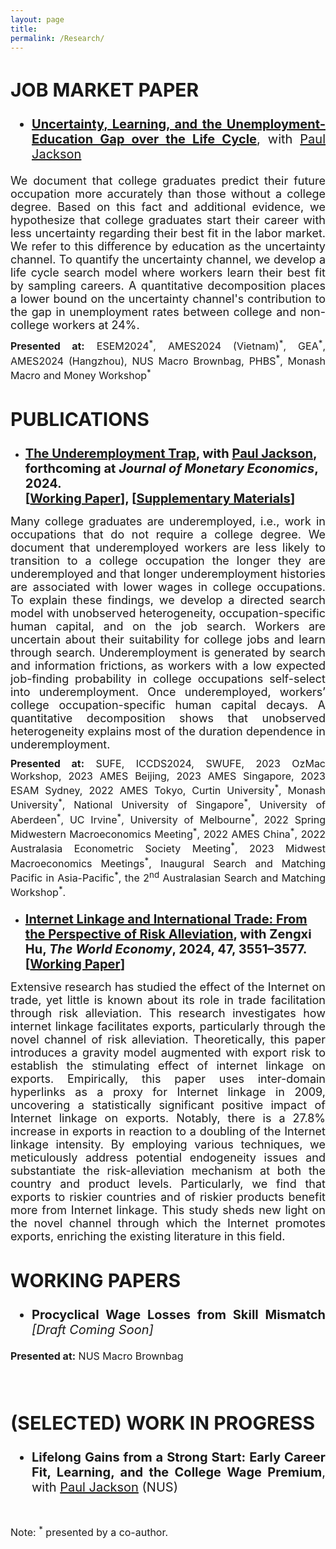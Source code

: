 ```yaml
---
layout: page
title: 
permalink: /Research/
---
```


<style>
   .page-title {
    margin-top: 0px; /* Adjust this value to move the title up */
    padding-top: 0px; /* Adjust this value to move the title up */
  }
  .paper {
    text-align: justify;
    font-size: 20px;
    margin-top: 20px;
    margin-bottom: 10px; /* Adjust this value to control the spacing */
  }
  .abstract-text {
    font-size: 18px; 
    text-align: justify;
    margin-top: 10px;
    margin-bottom: 10px; /* Adjust this value to control the spacing */
  }
  .presented-at-list {
    font-size: 16px;
    text-align: justify;
    margin-top: 5px;
    margin-bottom: 20px; /* Adjust this value to control the spacing */
  }
  .note {
    font-size: 16px;
    text-align: justify;
    margin-top: 10px;
  }
  .journal {
    font-weight: 900;
     font-style: italic;
  }
     h2 {
    font-size: 30px; /* Adjust this value to your preferred size */
  }
</style>

## JOB MARKET PAPER

<div class="paper">
   <ul>
      <li>
        <a href="https://jie-duan.com/files/UnempEduc_Gap.pdf" target="_blank"><strong>Uncertainty, Learning, and the Unemployment-Education Gap over the Life Cycle</strong></a>, with <a href="https://www.paulgjackson.com/" target="_blank">Paul Jackson</a>
      </li>
   </ul>
</div>


<div class="abstract-text">
   We document that college graduates predict their future occupation more accurately than those without a college degree. Based on this fact and additional evidence, we hypothesize that college graduates start their career with less uncertainty regarding their best fit in the labor market. We refer to this difference by education as the uncertainty channel. To quantify the uncertainty channel, we develop a life cycle search model where workers learn their best fit by sampling careers. A quantitative decomposition places a lower bound on the uncertainty channel's contribution to the gap in unemployment rates between college and non-college workers at 24%. 
</div>

<!-- Add "Presentation" information -->
<div class="presented-at-list">
    <strong>Presented at:</strong> ESEM2024<sup>*</sup>, AMES2024 (Vietnam)<sup>*</sup>, GEA<sup>*</sup>, AMES2024 (Hangzhou), NUS Macro Brownbag, PHBS<sup>*</sup>, Monash Macro and Money Workshop<sup>*</sup>
</div>



## PUBLICATIONS

 - <strong class="paper"> **[<a href="https://www.sciencedirect.com/science/article/abs/pii/S0304393224000862" target="_blank" rel="noopener noreferrer">The Underemployment Trap</a>](https://www.sciencedirect.com/science/article/abs/pii/S0304393224000862), with <a href="https://www.paulgjackson.com/" target="_blank" rel="noopener noreferrer">Paul Jackson</a>, forthcoming at <em>Journal of Monetary Economics</em>, 2024.** <br>
[<a href="https://jie-duan.com/files/DurDep_Main.pdf" target="_blank" rel="noopener noreferrer">Working Paper</a>], [<a href="https://jie-duan.com/files/DurDep_Supp.pdf" target="_blank" rel="noopener noreferrer">Supplementary Materials</a>]</strong>


<div class="abstract-text">
 Many college graduates are underemployed, i.e., work in occupations that do not require a college degree. We document that underemployed workers are less likely to transition to a college occupation the longer they are underemployed and that longer underemployment histories are associated with lower wages in college occupations. To explain these findings, we develop a directed search model with unobserved heterogeneity, occupation-specific human capital, and on the job search. Workers are uncertain about their suitability for college jobs and learn through search. Underemployment is generated by search and information frictions, as workers with a low expected job-finding probability in college occupations self-select into underemployment. Once underemployed, workers’ college occupation-specific human capital decays. A quantitative decomposition shows that unobserved heterogeneity explains most of the duration dependence in underemployment. 
</div>  



<!-- Add "Presentation" information -->

<div class="presented-at-list">
  <strong>Presented at:</strong> SUFE, ICCDS2024, SWUFE, 2023 OzMac Workshop, 2023 AMES Beijing, 2023 AMES Singapore, 2023 ESAM Sydney, 2022 AMES Tokyo, Curtin University<sup>*</sup>, Monash University<sup>*</sup>, National University of Singapore<sup>*</sup>, University of Aberdeen<sup>*</sup>, UC Irvine<sup>*</sup>, University of Melbourne<sup>*</sup>, 2022 Spring Midwestern Macroeconomics Meeting<sup>*</sup>, 2022 AMES China<sup>*</sup>, 2022 Australasia Econometric Society Meeting<sup>*</sup>, 2023 Midwest Macroeconomics Meetings<sup>*</sup>, Inaugural Search and Matching Pacific in Asia-Pacific<sup>*</sup>, the 2<sup>nd</sup> Australasian Search and Matching Workshop<sup>*</sup>.
</div>

  
- <strong class="paper">**[<a href="https://onlinelibrary.wiley.com/doi/abs/10.1111/twec.13600" target="_blank" rel="noopener noreferrer">Internet Linkage and International Trade: From the Perspective of Risk Alleviation</a>](https://onlinelibrary.wiley.com/doi/abs/10.1111/twec.13600), with Zengxi Hu, <em>The World Economy</em>, 2024, 47, 3551–3577.**
  [<a href="https://jie-duan.com/files/InternetTrade.pdf" target="_blank" rel="noopener noreferrer">Working Paper</a>]</strong>



<div class="abstract-text">
Extensive research has studied the effect of the Internet on trade, yet little is known about its role in trade facilitation through risk alleviation. This research investigates how internet linkage facilitates exports, particularly through the novel channel of risk alleviation. Theoretically, this paper introduces a gravity model augmented with export risk to establish the stimulating effect of internet linkage on exports. Empirically, this paper uses inter-domain hyperlinks as a proxy for Internet linkage in 2009, uncovering a statistically significant positive impact of Internet linkage on exports. Notably, there is a 27.8% increase in exports in reaction to a doubling of the Internet linkage intensity. By employing various techniques, we meticulously address potential endogeneity issues and substantiate the risk-alleviation mechanism at both the country and product levels. Particularly, we find that exports to riskier countries and of riskier products benefit more from Internet linkage. This study sheds new light on the novel channel through which the Internet promotes exports, enriching the existing literature in this field. 
</div>  

## WORKING PAPERS

<div class="paper">
      <ul>
      <li>
    <strong>Procyclical Wage Losses from Skill Mismatch </strong> <em>[Draft Coming Soon]</em>
     </li>
   </ul>
<div class="presented-at-list">
  <strong>Presented at:</strong> NUS Macro Brownbag
</div>
</div>   


<br>




## (SELECTED) WORK IN PROGRESS
<div class="paper">
       <ul>
  <li>
      <strong>Lifelong Gains from a Strong Start: Early Career Fit, Learning, and the College Wage Premium</strong>, with <a href="https://www.paulgjackson.com/" target="_blank">Paul Jackson</a> (NUS)
    </li>
             </ul>
</div>   


<br>

<div class="note">
  Note: <sup>*</sup> presented by a co-author.
</div>
